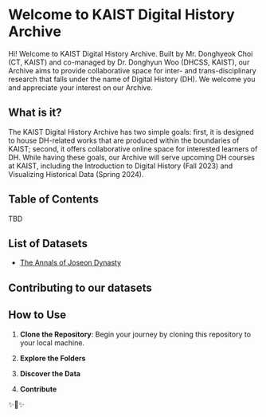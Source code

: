 # Welcome to KAIST Digital History Archive

<!-- 환영사 만들기 -->
Hi! Welcome to KAIST Digital History Archive. Built by Mr. Donghyeok Choi (CT, KAIST) and co-managed by Dr. Donghyun Woo (DHCSS, KAIST), our Archive aims to provide collaborative space for inter- and trans-disciplinary research that falls under the name of Digital History (DH). We welcome you and appreciate your interest on our Archive.

## What is it?

<!-- About 만들기 -->
<!-- 이 저장소의 목적, 만든 계기, 등등 -->

The KAIST Digital History Archive has two simple goals: first, it is designed to house DH-related works that are produced within the boundaries of KAIST; second, it offers collaborative online space for interested learners of DH. While having these goals, our Archive will serve upcoming DH courses at KAIST, including the Introduction to Digital History (Fall 2023) and Visualizing Historical Data (Spring 2024).

## Table of Contents
<!-- 목차 만들기 -->
TBD

## List of Datasets
 - [The Annals of Joseon Dynasty](./data/01ajd/README.md)

## Contributing to our datasets
<!-- 이 저장소에 기여하는 방법 -->

## How to Use
1. **Clone the Repository**: Begin your journey by cloning this repository to your local machine.

2. **Explore the Folders**

3. **Discover the Data**

4. **Contribute**

✨🌟✨
